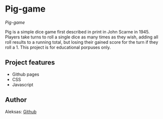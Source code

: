 # Pig-game

_Pig-game_

Pig is a simple dice game first described in print in John Scarne in 1945. Players take turns to roll a single dice as many times as they wish, adding all roll results to a running total, but losing their gained score for the turn if they roll a 1.
This project is for educational porpuses only.

## Project features

- Github pages
- CSS
- Javascript

## Author

Aleksas: [Github](https://github.com/aneniskis)
